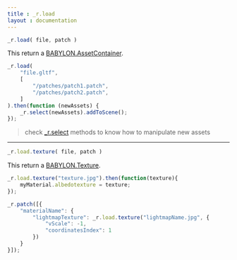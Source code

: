 ```yaml
---
title : _r.load 
layout : documentation
---
```


```js
_r.load( file, patch )
```

This return a [BABYLON.AssetContainer](https://doc.babylonjs.com/api/classes/babylon.assetcontainer).

```javascript
_r.load(
    "file.gltf",
    [
        "/patches/patch1.patch",
        "/patches/patch2.patch",
    ]
).then(function (newAssets) {
    _r.select(newAssets).addToScene();
});
```

> check [\_r.select](/api/select) methods to know how to manipulate new assets

---

```js
_r.load.texture( file, patch )
```

This return a [BABYLON.Texture](https://doc.babylonjs.com/api/classes/babylon.texture).

```js
_r.load.texture("texture.jpg").then(function(texture){
    myMaterial.albedotexture = texture;
});
```

```js
_r.patch([{
    "materialName": {
        "lightmapTexture": _r.load.texture("lightmapName.jpg", {
            "vScale": -1,
            "coordinatesIndex": 1
        })
    }
}]);
```


